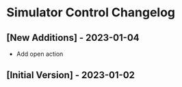 # Simulator Control Changelog

## [New Additions] - 2023-01-04

- Add open action

## [Initial Version] - 2023-01-02
